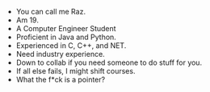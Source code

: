 
<!---
Raaazeeeruuu/Raaazeeeruuu is a ✨ special ✨ repository because its `README.md` (this file) appears on your GitHub profile.
You can click the Preview link to take a look at your changes.
--->

- You can call me Raz.
- Am 19.
- A Computer Engineer Student
- Proficient in Java and Python.
- Experienced in C, C++, and NET.
- Need industry experience.
- Down to collab if you need someone to do stuff for you.
- If all else fails, I might shift courses.
- What the f*ck is a pointer?
